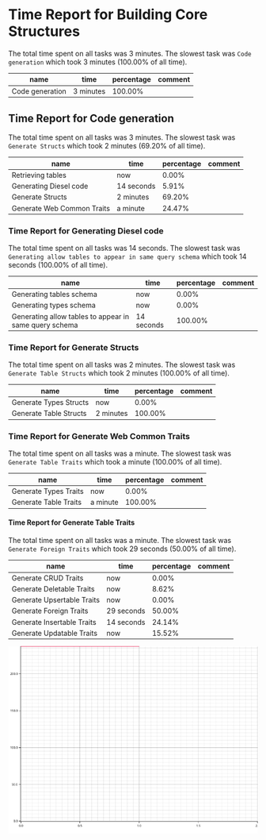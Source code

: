 # Time Report for Building Core Structures

The total time spent on all tasks was 3 minutes.
The slowest task was `Code generation` which took 3 minutes (100.00% of all time).

| name            | time      | percentage | comment |
|-----------------|-----------|------------|---------|
| Code generation | 3 minutes | 100.00%    |         |

## Time Report for Code generation

The total time spent on all tasks was 3 minutes.
The slowest task was `Generate Structs` which took 2 minutes (69.20% of all time).

| name                       | time       | percentage | comment |
|----------------------------|------------|------------|---------|
| Retrieving tables          | now        | 0.00%      |         |
| Generating Diesel code     | 14 seconds | 5.91%      |         |
| Generate Structs           | 2 minutes  | 69.20%     |         |
| Generate Web Common Traits | a minute   | 24.47%     |         |

### Time Report for Generating Diesel code

The total time spent on all tasks was 14 seconds.
The slowest task was `Generating allow tables to appear in same query schema` which took 14 seconds (100.00% of all time).

| name                                                   | time       | percentage | comment |
|--------------------------------------------------------|------------|------------|---------|
| Generating tables schema                               | now        | 0.00%      |         |
| Generating types schema                                | now        | 0.00%      |         |
| Generating allow tables to appear in same query schema | 14 seconds | 100.00%    |         |

### Time Report for Generate Structs

The total time spent on all tasks was 2 minutes.
The slowest task was `Generate Table Structs` which took 2 minutes (100.00% of all time).

| name                   | time      | percentage | comment |
|------------------------|-----------|------------|---------|
| Generate Types Structs | now       | 0.00%      |         |
| Generate Table Structs | 2 minutes | 100.00%    |         |

### Time Report for Generate Web Common Traits

The total time spent on all tasks was a minute.
The slowest task was `Generate Table Traits` which took a minute (100.00% of all time).

| name                  | time     | percentage | comment |
|-----------------------|----------|------------|---------|
| Generate Types Traits | now      | 0.00%      |         |
| Generate Table Traits | a minute | 100.00%    |         |

#### Time Report for Generate Table Traits

The total time spent on all tasks was a minute.
The slowest task was `Generate Foreign Traits` which took 29 seconds (50.00% of all time).

| name                       | time       | percentage | comment |
|----------------------------|------------|------------|---------|
| Generate CRUD Traits       | now        | 0.00%      |         |
| Generate Deletable Traits  | now        | 8.62%      |         |
| Generate Upsertable Traits | now        | 0.00%      |         |
| Generate Foreign Traits    | 29 seconds | 50.00%     |         |
| Generate Insertable Traits | 14 seconds | 24.14%     |         |
| Generate Updatable Traits  | now        | 15.52%     |         |

![Plot](time_requirements_report.png)
